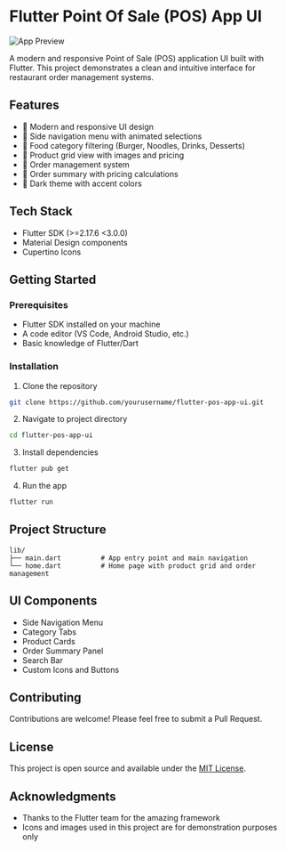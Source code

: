 # Flutter Point Of Sale (POS) App UI

![App Preview](https://user-images.githubusercontent.com/37796466/198330351-c51faaca-e14d-415d-971c-cd1f4d081a2e.png)

A modern and responsive Point of Sale (POS) application UI built with Flutter. This project demonstrates a clean and intuitive interface for restaurant order management systems.

## Features

- 🎯 Modern and responsive UI design
- 📱 Side navigation menu with animated selections
- 🍔 Food category filtering (Burger, Noodles, Drinks, Desserts)
- 🛒 Product grid view with images and pricing
- 💼 Order management system
- 🧾 Order summary with pricing calculations
- 🎨 Dark theme with accent colors

## Tech Stack

- Flutter SDK (>=2.17.6 <3.0.0)
- Material Design components
- Cupertino Icons

## Getting Started

### Prerequisites

- Flutter SDK installed on your machine
- A code editor (VS Code, Android Studio, etc.)
- Basic knowledge of Flutter/Dart

### Installation

1. Clone the repository
```bash
git clone https://github.com/yourusername/flutter-pos-app-ui.git
```

2. Navigate to project directory
```bash
cd flutter-pos-app-ui
```

3. Install dependencies
```bash
flutter pub get
```

4. Run the app
```bash
flutter run
```

## Project Structure

```
lib/
├── main.dart          # App entry point and main navigation
└── home.dart          # Home page with product grid and order management
```

## UI Components

- Side Navigation Menu
- Category Tabs
- Product Cards
- Order Summary Panel
- Search Bar
- Custom Icons and Buttons

## Contributing

Contributions are welcome! Please feel free to submit a Pull Request.

## License

This project is open source and available under the [MIT License](LICENSE).

## Acknowledgments

- Thanks to the Flutter team for the amazing framework
- Icons and images used in this project are for demonstration purposes only
